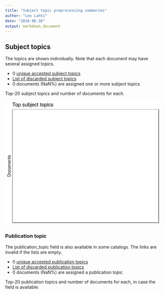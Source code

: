 ```yaml
---
title: "Subject topic preprocessing summaries"
author: "Leo Lahti"
date: "2018-06-20"
output: markdown_document
---
```


## Subject topics

The topics are shown individually. Note that each document may have
several assigned topics.



  * 0 [unique accepted subject topics](output.tables/subject_topic_accepted.csv)
  * [List of discarded subject topics](output.tables/subject_topic_discarded.csv)
  * 0 documents (NaN%) are assigned one or more subject topics 


Top-20 subject topics and number of documents for each.

![plot of chunk summarytopics22](figure/summarytopics22-1.png)

### Publication topic

The publication_topic field is also available in some catalogs. The links are invalid if the lists are empty.



  * 0 [unique accepted publication topics](output.tables/publication_topic_accepted.csv)
  * [List of discarded publication topics](output.tables/publication_topic_discarded.csv)
  * 0 documents (NaN%) are assigned a publication topic 

Top-20 publication topics and number of documents for each, in
case the field is available:


